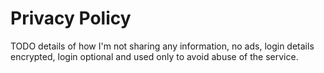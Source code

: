 # Privacy Policy

TODO details of how I'm not sharing any information, no ads, login details encrypted, login optional and used only to avoid abuse of the service.
